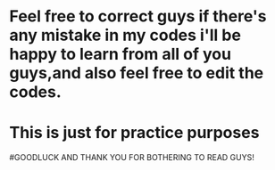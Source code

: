 # Feel free to correct guys if there's any mistake in my codes i'll be happy to learn from all of you guys,and also feel free to edit the codes.
# This is just for practice purposes
#GOODLUCK AND THANK YOU FOR BOTHERING TO READ GUYS!
